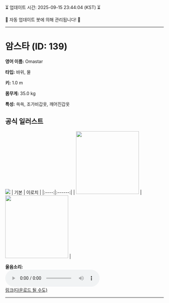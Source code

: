 
⏳ 업데이트 시간: 2025-09-15 23:44:04 (KST) ⏳

🤖 자동 업데이트 봇에 의해 관리됩니다! 🤖

---

# 암스타 (ID: 139)
**영어 이름:** Omastar

**타입:** 바위, 물

**키:** 1.0 m

**몸무게:** 35.0 kg

**특성:** 쓱쓱, 조가비갑옷, 깨어진갑옷

## 공식 일러스트
![](https://raw.githubusercontent.com/PokeAPI/sprites/master/sprites/pokemon/other/official-artwork/139.png)
| 기본 | 이로치 |
|:----:|:------:|
| <img src="http://play.pokemonshowdown.com/sprites/ani/omastar.gif" width="200"> | <img src="http://play.pokemonshowdown.com/sprites/ani-shiny/omastar.gif" width="200"> |

**울음소리:**<br><audio controls src="https://raw.githubusercontent.com/PokeAPI/cries/main/cries/pokemon/latest/139.ogg"></audio><br> [링크(다운로드 될 수도)](https://raw.githubusercontent.com/PokeAPI/cries/main/cries/pokemon/latest/139.ogg)


---

